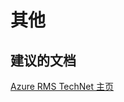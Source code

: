 <properties
    pageTitle="other"
    description="其他"
    service="microsoft.rightsmanagement"
    resource="rightsmanagement"
    authors="aashu"
    displayOrder=""
    selfHelpType="generic"
    supportTopicIds="32373962"
    resourceTags=""
    productPesIds="14997"
    cloudEnvironments="public"
/>


# 其他

## **建议的文档**
[Azure RMS TechNet 主页](https://technet.microsoft.com/library/jj585024.aspx)



<!--HONumber=Jul16_HO4-->


